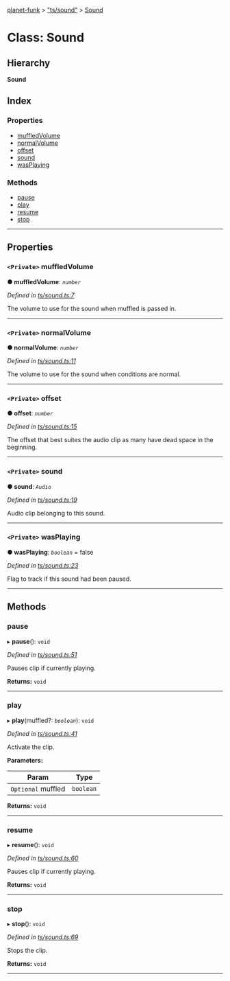 [planet-funk](../README.md) > ["ts/sound"](../modules/_ts_sound_.md) > [Sound](../classes/_ts_sound_.sound.md)

# Class: Sound

## Hierarchy

**Sound**

## Index

### Properties

* [muffledVolume](_ts_sound_.sound.md#muffledvolume)
* [normalVolume](_ts_sound_.sound.md#normalvolume)
* [offset](_ts_sound_.sound.md#offset)
* [sound](_ts_sound_.sound.md#sound)
* [wasPlaying](_ts_sound_.sound.md#wasplaying)

### Methods

* [pause](_ts_sound_.sound.md#pause)
* [play](_ts_sound_.sound.md#play)
* [resume](_ts_sound_.sound.md#resume)
* [stop](_ts_sound_.sound.md#stop)

---

## Properties

<a id="muffledvolume"></a>

### `<Private>` muffledVolume

**● muffledVolume**: *`number`*

*Defined in [ts/sound.ts:7](https://github.com/WilliamRADFunk/planet-funk/blob/d9a55b9/src/ts/sound.ts#L7)*

The volume to use for the sound when muffled is passed in.

___
<a id="normalvolume"></a>

### `<Private>` normalVolume

**● normalVolume**: *`number`*

*Defined in [ts/sound.ts:11](https://github.com/WilliamRADFunk/planet-funk/blob/d9a55b9/src/ts/sound.ts#L11)*

The volume to use for the sound when conditions are normal.

___
<a id="offset"></a>

### `<Private>` offset

**● offset**: *`number`*

*Defined in [ts/sound.ts:15](https://github.com/WilliamRADFunk/planet-funk/blob/d9a55b9/src/ts/sound.ts#L15)*

The offset that best suites the audio clip as many have dead space in the beginning.

___
<a id="sound"></a>

### `<Private>` sound

**● sound**: *`Audio`*

*Defined in [ts/sound.ts:19](https://github.com/WilliamRADFunk/planet-funk/blob/d9a55b9/src/ts/sound.ts#L19)*

Audio clip belonging to this sound.

___
<a id="wasplaying"></a>

### `<Private>` wasPlaying

**● wasPlaying**: *`boolean`* = false

*Defined in [ts/sound.ts:23](https://github.com/WilliamRADFunk/planet-funk/blob/d9a55b9/src/ts/sound.ts#L23)*

Flag to track if this sound had been paused.

___

## Methods

<a id="pause"></a>

###  pause

▸ **pause**(): `void`

*Defined in [ts/sound.ts:51](https://github.com/WilliamRADFunk/planet-funk/blob/d9a55b9/src/ts/sound.ts#L51)*

Pauses clip if currently playing.

**Returns:** `void`

___
<a id="play"></a>

###  play

▸ **play**(muffled?: *`boolean`*): `void`

*Defined in [ts/sound.ts:41](https://github.com/WilliamRADFunk/planet-funk/blob/d9a55b9/src/ts/sound.ts#L41)*

Activate the clip.

**Parameters:**

| Param | Type |
| ------ | ------ |
| `Optional` muffled | `boolean` |

**Returns:** `void`

___
<a id="resume"></a>

###  resume

▸ **resume**(): `void`

*Defined in [ts/sound.ts:60](https://github.com/WilliamRADFunk/planet-funk/blob/d9a55b9/src/ts/sound.ts#L60)*

Pauses clip if currently playing.

**Returns:** `void`

___
<a id="stop"></a>

###  stop

▸ **stop**(): `void`

*Defined in [ts/sound.ts:69](https://github.com/WilliamRADFunk/planet-funk/blob/d9a55b9/src/ts/sound.ts#L69)*

Stops the clip.

**Returns:** `void`

___

